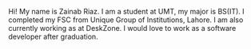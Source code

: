 Hi!
My name is Zainab Riaz.
I am a student at UMT, my major is BS(IT). 
I completed my FSC from Unique Group of Institutions, Lahore.
I am also currently working as at DeskZone.
I would love to work as a software developer after graduation.